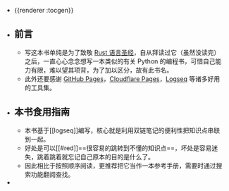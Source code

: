 - {{renderer :tocgen}}
- ## 前言
	- 写这本书单纯是为了致敬 [Rust 语言圣经](https://course.rs/about-book.html)，自从拜读过它（虽然没读完）之后，一直心心念念想写一本类似的有关 Python 的编程书，可惜自己能力有限，难以望其项背，为了加以区分，故有此书名。
	- 此外还要感谢 [GitHub Pages](https://pages.github.com/)，[Cloudflare Pages](https://pages.cloudflare.com/)，[Logseq](https://logseq.com/) 等诸多好用的工具集。
- ## 本书食用指南
	- 本书基于[[logseq]]编写，核心就是利用双链笔记的便利性把知识点串联到一起。
	- 好处是可以[[#red]]==很容易的跳转到不懂的知识点==，坏处是容易迷失，跳着跳着就忘记自己原本的目的是什么了。
	- 因此相比于按照顺序阅读，更推荐把它当作一本参考手册，需要时通过搜索功能翻阅查找。
-